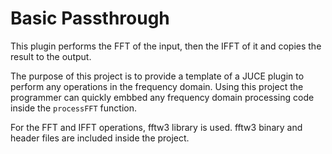 # Basic Passthrough
 
 This plugin performs the FFT of the input, then the IFFT of it and copies the result to the output.
 
 The purpose of this project is to provide a template of a JUCE plugin to perform any operations in the frequency domain.
 Using this project the programmer can quickly embbed any frequency domain processing code inside the `processFFT` function.
 
 For the FFT and IFFT operations, fftw3 library is used. fftw3 binary and header files are included inside the project.

